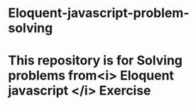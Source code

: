 # Eloquent-javascript-problem-solving
# This repository is for Solving problems from&lt;i> Eloquent javascript &lt;/i>  Exercise 
